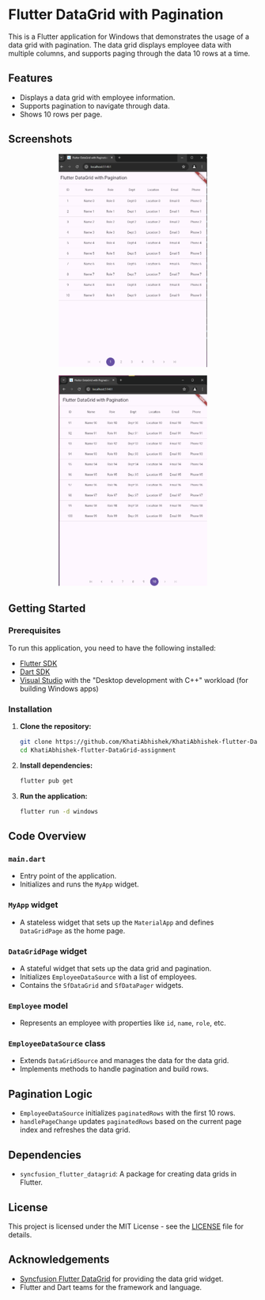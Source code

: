 # Flutter DataGrid with Pagination

This is a Flutter application for Windows that demonstrates the usage of a data grid with pagination. The data grid displays employee data with multiple columns, and supports paging through the data 10 rows at a time.

## Features

- Displays a data grid with employee information.
- Supports pagination to navigate through data.
- Shows 10 rows per page.

## Screenshots

<p align="center">
  <img src="Image1.png" alt="Screenshot 1" width="300"/>
</p>
<p align="center">
  <img src="Image2.png" alt="Screenshot 2" width="300"/>
</p>

## Getting Started

### Prerequisites

To run this application, you need to have the following installed:

- [Flutter SDK](https://flutter.dev/docs/get-started/install)
- [Dart SDK](https://dart.dev/get-dart)
- [Visual Studio](https://visualstudio.microsoft.com/) with the "Desktop development with C++" workload (for building Windows apps)

### Installation

1. **Clone the repository:**

    ```bash
    git clone https://github.com/KhatiAbhishek/KhatiAbhishek-flutter-DataGrid-assignment.git
    cd KhatiAbhishek-flutter-DataGrid-assignment
    ```

2. **Install dependencies:**

    ```bash
    flutter pub get
    ```

3. **Run the application:**

    ```bash
    flutter run -d windows
    ```

## Code Overview

### `main.dart`

- Entry point of the application.
- Initializes and runs the `MyApp` widget.

### `MyApp` widget

- A stateless widget that sets up the `MaterialApp` and defines `DataGridPage` as the home page.

### `DataGridPage` widget

- A stateful widget that sets up the data grid and pagination.
- Initializes `EmployeeDataSource` with a list of employees.
- Contains the `SfDataGrid` and `SfDataPager` widgets.

### `Employee` model

- Represents an employee with properties like `id`, `name`, `role`, etc.

### `EmployeeDataSource` class

- Extends `DataGridSource` and manages the data for the data grid.
- Implements methods to handle pagination and build rows.

## Pagination Logic

- `EmployeeDataSource` initializes `paginatedRows` with the first 10 rows.
- `handlePageChange` updates `paginatedRows` based on the current page index and refreshes the data grid.

## Dependencies

- `syncfusion_flutter_datagrid`: A package for creating data grids in Flutter.

## License

This project is licensed under the MIT License - see the [LICENSE](LICENSE) file for details.

## Acknowledgements

- [Syncfusion Flutter DataGrid](https://pub.dev/packages/syncfusion_flutter_datagrid) for providing the data grid widget.
- Flutter and Dart teams for the framework and language.

